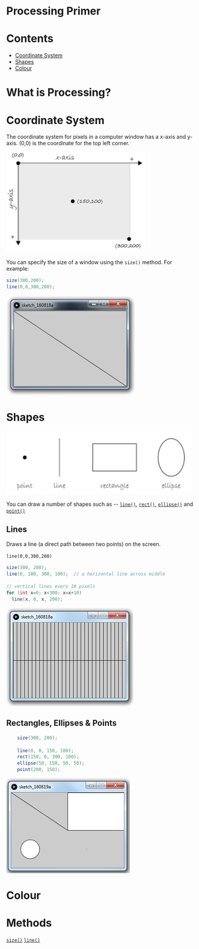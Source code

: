 # Processing Primer

# Contents
- [Coordinate System](#coordinate-system)
- [Shapes](#shapes)
- [Colour](#colour)


# What is Processing?


# Coordinate System

The coordinate system for pixels in a computer window has a x-axis and y-axis. (0,0) is the coordinate for the top left corner.

![alt text](../images/coord.png "Coordinate System")


You can specify the size of a window using the ``size()`` method.  For example:

```java
size(300,200);
line(0,0,300,200);
```
![](../images/size300200.png "Window 300x200")

# Shapes

![alt text](../images/shapes.png "Shapes")

You can draw a number of shapes such as -- [``line()``](https://processing.org/reference/line_.html "line()"), [``rect()``](https://processing.org/reference/rect_.html "rect()"), [``ellipse()``](https://processing.org/reference/ellipse_.html "ellipse()") and [``point()``](https://processing.org/reference/point_.html "point()")

## Lines

Draws a line (a direct path between two points) on the screen.

``line(0,0,300,200)``

```java
size(300, 200);
line(0, 100, 300, 100);  // a horizontal line across middle

// vertical lines every 10 pixels
for (int x=0; x<300; x=x+10)
  line(x, 0, x, 200);  
```
![](../images/lines.png "Lines")



## Rectangles, Ellipses & Points

```java
	size(300, 200);

	line(0, 0, 150, 100);
	rect(150, 0, 300, 100);
	ellipse(50, 150, 50, 50);
	point(200, 150);
```
![](../images/shapes2.png "Rectangles, Ellipses & Points")

# Colour


# Methods

[``size()``](https://processing.org/reference/size_.html "size()")
[``line()``](https://processing.org/reference/line_.html "line()")